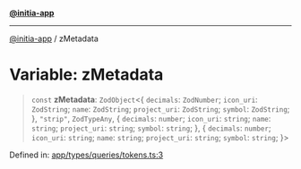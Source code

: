 [**@initia-app**](../types.md)

***

[@initia-app](../types.md) / zMetadata

# Variable: zMetadata

> `const` **zMetadata**: `ZodObject`\<\{ `decimals`: `ZodNumber`; `icon_uri`: `ZodString`; `name`: `ZodString`; `project_uri`: `ZodString`; `symbol`: `ZodString`; \}, `"strip"`, `ZodTypeAny`, \{ `decimals`: `number`; `icon_uri`: `string`; `name`: `string`; `project_uri`: `string`; `symbol`: `string`; \}, \{ `decimals`: `number`; `icon_uri`: `string`; `name`: `string`; `project_uri`: `string`; `symbol`: `string`; \}\>

Defined in: [app/types/queries/tokens.ts:3](https://github.com/hanwong/app-v2/blob/b6cc29462bca0bededdcec342d091f91e17e428a/app/types/queries/tokens.ts#L3)
